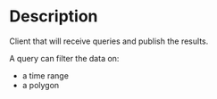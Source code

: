 # Description

Client that will receive queries and publish the results.

A query can filter the data on:
- a time range
- a polygon



